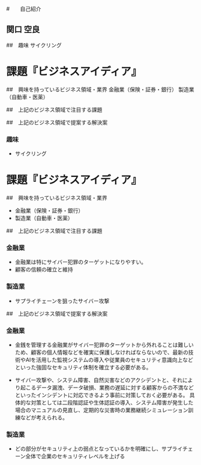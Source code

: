#　　自己紹介
## 関口 空良


##　趣味
サイクリング

# 課題『ビジネスアイディア』
##　興味を持っているビジネス領域・業界
金融業（保険・証券・銀行）
製造業（自動車・医薬）

##　上記のビジネス領域で注目する課題

##　上記のビジネス領域で提案する解決案

### 趣味
- サイクリング

# 課題『ビジネスアイディア』
##　興味を持っているビジネス領域・業界
- 金融業（保険・証券・銀行）
- 製造業（自動車・医薬）

##　上記のビジネス領域で注目する課題
### 金融業
- 金融業は特にサイバー犯罪のターゲットになりやすい。
- 顧客の信頼の確立と維持

### 製造業

- サプライチェーンを狙ったサイバー攻撃

##　上記のビジネス領域で提案する解決案
### 金融業
- 金銭を管理する金融業がサイバー犯罪のターゲットから外れることは難しいため、顧客の個人情報などを確実に保護しなければならないので、最新の技術やAIを活用した監視システムの導入や従業員のセキュリティ意識向上などといった強固なセキュリティ体制を確立する必要がある。

- サイバー攻撃や、システム障害、自然災害などのアクシデントと、それにより起こるデータ漏洩、データ破損、業務の遅延に対する顧客からの不満などといったインシデントに対応できるよう事前に対策しておく必要がある。
具体的な対策としては二段階認証や生体認証の導入、システム障害が発生した場合のマニュアルの見直し、定期的な災害時の業務継続シミュレーション訓練などが考えられる。





### 製造業

- どの部分がセキュリティ上の弱点となっているかを明確にし、サプライチェーン全体で企業のセキュリティレベルを上げる






















